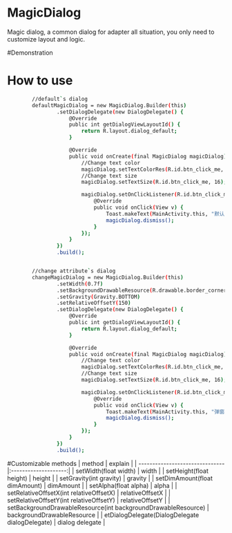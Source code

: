 # MagicDialog
Magic dialog, a common dialog for adapter all situation, you only need to customize layout and logic.

#Demonstration

# How to use
```sh
        //default`s dialog
        defaultMagicDialog = new MagicDialog.Builder(this)
                .setDialogDelegate(new DialogDelegate() {
                    @Override
                    public int getDialogViewLayoutId() {
                        return R.layout.dialog_default;
                    }

                    @Override
                    public void onCreate(final MagicDialog magicDialog) {
                        //Change text color
                        magicDialog.setTextColorRes(R.id.btn_click_me, R.color.colorAccent);
                        //Change text size
                        magicDialog.setTextSize(R.id.btn_click_me, 16);

                        magicDialog.setOnClickListener(R.id.btn_click_me, new View.OnClickListener() {
                            @Override
                            public void onClick(View v) {
                                Toast.makeText(MainActivity.this, "默认弹窗一", Toast.LENGTH_SHORT).show();
                                magicDialog.dismiss();
                            }
                        });
                    }
                })
                .build();


        //change attribute`s dialog
        changeMagicDialog = new MagicDialog.Builder(this)
                .setWidth(0.7f)
                .setBackgroundDrawableResource(R.drawable.border_corner_pink)
                .setGravity(Gravity.BOTTOM)
                .setRelativeOffsetY(150)
                .setDialogDelegate(new DialogDelegate() {
                    @Override
                    public int getDialogViewLayoutId() {
                        return R.layout.dialog_default;
                    }

                    @Override
                    public void onCreate(final MagicDialog magicDialog) {
                        //Change text color
                        magicDialog.setTextColorRes(R.id.btn_click_me, R.color.colorPrimary);
                        //Change text size
                        magicDialog.setTextSize(R.id.btn_click_me, 16);

                        magicDialog.setOnClickListener(R.id.btn_click_me, new View.OnClickListener() {
                            @Override
                            public void onClick(View v) {
                                Toast.makeText(MainActivity.this, "弹窗二", Toast.LENGTH_SHORT).show();
                                magicDialog.dismiss();
                            }
                        });
                    }
                })
                .build();
```


#Customizable methods
| method        | explain       |
| ------------------------------- |:--------------------:|
| setWidth(float width)           | width                |
| setHeight(float height)         | height               |
| setGravity(int gravity)         | gravity              |
| setDimAmount(float dimAmount)   | dimAmount            |
| setAlpha(float alpha)           | alpha                |
| setRelativeOffsetX(int relativeOffsetX)                    | relativeOffsetX            |
| setRelativeOffsetY(int relativeOffsetY)           | relativeOffsetY                |
| setBackgroundDrawableResource(int backgroundDrawableResource)                      | backgroundDrawableResource              |
| etDialogDelegate(DialogDelegate dialogDelegate)                    | dialog delegate            |
